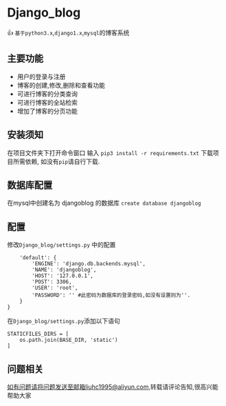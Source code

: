 # Django_blog
:+1: `基于python3.x`,`django1.x`,`mysql`的博客系统
## 主要功能
- 用户的登录与注册
- 博客的创建,修改,删除和查看功能
- 可进行博客的分类查询
- 可进行博客的全站检索
- 增加了博客的分页功能

## 安装须知
在项目文件夹下打开命令窗口
输入 `pip3 install -r requirements.txt` 下载项目所需依赖,
如没有`pip`请自行下载.

## 数据库配置
在mysql中创建名为 djangoblog 的数据库
`create database djangoblog`

## 配置
修改`Django_blog/settings.py` 中的配置
```DATABASES = {
    'default': {
        'ENGINE': 'django.db.backends.mysql',
        'NAME': 'djangoblog',
        'HOST': '127.0.0.1',
        'POST': 3306,
        'USER': 'root',
        'PASSWORD': '' #此密码为数据库的登录密码,如没有设置则为''.
    }
}
```

在`Django_blog/settings.py`添加以下语句
```
STATICFILES_DIRS = [
    os.path.join(BASE_DIR, 'static')
]
```


## 问题相关
如有问题请将问题发送至邮箱liuhc1995@aliyun.com,转载请评论告知,很高兴能帮助大家


